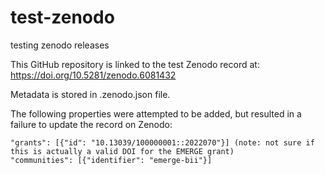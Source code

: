 # test-zenodo
testing zenodo releases

This GitHub repository is linked to the test Zenodo record at: https://doi.org/10.5281/zenodo.6081432

Metadata is stored in .zenodo.json file. 

The following properties were attempted to be added, but resulted in a failure to update the record on Zenodo:

```
"grants": [{"id": "10.13039/100000001::2022070"}] (note: not sure if this is actually a valid DOI for the EMERGE grant)
"communities": [{"identifier": "emerge-bii"}]
```
